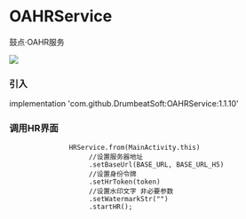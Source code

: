 # OAHRService
鼓点·OAHR服务

[![](https://jitpack.io/v/githubAtom/OAHRService.svg)](https://jitpack.io/#githubAtom/OAHRService)


### 引入

implementation 'com.github.DrumbeatSoft:OAHRService:1.1.10'


### 调用HR界面

                   HRService.from(MainActivity.this)
                        //设置服务器地址
                        .setBaseUrl(BASE_URL, BASE_URL_H5)
                        //设置身份令牌
                        .setHrToken(token)
                        //设置水印文字 非必要参数
                        .setWatermarkStr("")
                        .startHR();

    

    
